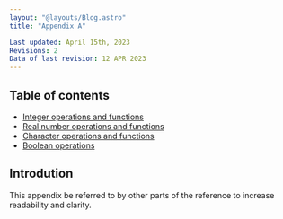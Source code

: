 ```yaml
---
layout: "@layouts/Blog.astro"
title: "Appendix A"

Last updated: April 15th, 2023
Revisions: 2
Data of last revision: 12 APR 2023
---
```


## Table of contents

- [Integer operations and functions](./integers)
- [Real number operations and functions](./real-numbers)
- [Character operations and functions](./characters)
- [Boolean operations](./booleans)

## Introdution

This appendix be referred to by other parts of the reference to increase readability and clarity.